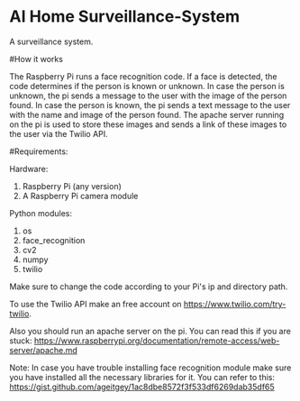 # AI Home Surveillance-System
A surveillance system.

#How it works

The Raspberry Pi runs a face recognition code. If a face is detected, the code determines if the person is known or unknown. 
In case the person is unknown, the pi sends a message to the user with the image of the person found.
In case the person is known, the pi sends a text message to the user with the name and image of the person found.
The apache server running on the pi is used to store these images and sends a link of these images to the user via the Twilio API.


#Requirements:

Hardware:
1. Raspberry Pi (any version)
2. A Raspberry Pi camera module

Python modules: 
1. os
2. face_recognition
3. cv2
4. numpy
5. twilio

Make sure to change the code according to your Pi's ip and directory path.

To use the Twilio API make an free account on https://www.twilio.com/try-twilio.

Also you should run an apache server on the pi. You can read this if you are stuck: https://www.raspberrypi.org/documentation/remote-access/web-server/apache.md

Note: In case you have trouble installing face recognition module make sure you have installed all the necessary libraries for it. You can refer to this: https://gist.github.com/ageitgey/1ac8dbe8572f3f533df6269dab35df65
